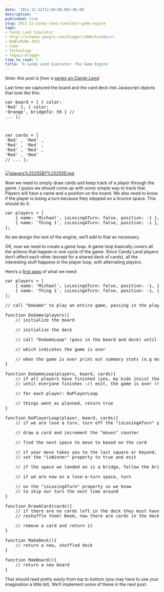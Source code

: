 ```yaml
---
date: '2011-11-12T12:04:00.001-05:00'
description: ''
published: true
slug: 2011-11-candy-land-simulator-game-engine
tags:
- Candy Land Simulator
- http://schemas.google.com/blogger/2008/kind#post
- NaBloPoMo 2011
- Code
- Technology
- legacy-blogger
time_to_read: 5
title: 'A Candy Land Simulator: The Game Engine'
---
```



*Note: this post is from a *[*series on Candy Land*](http://blog.wassupy.com/search/label/Candy%20Land%20Simulator)*.*

Last time we captured the board and the card deck into Javascript objects that look like this:  <pre class="csharpcode"><span class="kwrd">var</span> board = [
    { color: <span class="str">'Red'</span> },
    { color: <span class="str">'Orange'</span>, bridgeTo: 59 }
    <span class="rem">// ...</span>
];

<span class="kwrd">var</span> cards = [
    <span class="str">'Red'</span>   , <span class="str">'Red'</span>   , <span class="str">'Red'</span>   , <span class="str">'Red'</span>   , <span class="str">'Red'</span>   , <span class="str">'Red'</span>   , <span class="str">'Red'</span>   , <span class="str">'Red'</span>
    <span class="rem">// ...</span>
];</pre>


[![players%25255B7%25255D.jpg](players%25255B7%25255D.jpg)](http://claimyourjourney.com/2011/08/blog-7-running-and-candy-land/)


Now we need to simply draw cards and keep track of a player through the game. I guess we should come up with some simple way to track that. Players will have a name and a position on the board. We also need to know if the player is losing a turn because they stepped on a licorice space. This should do it:

<pre class="csharpcode"><span class="kwrd">var</span> players = [
    { name: <span class="str">'Michael'</span>, isLosingATurn: <span class="kwrd">false</span>, position: -1 },
    { name: <span class="str">'Thing 1'</span>, isLosingATurn: <span class="kwrd">false</span>, position: -1 },
];</pre>


As we design the rest of the engine, we’ll add to that as necessary.


OK, now we need to create a game loop. A game loop basically covers all the actions that happen in one cycle of the game. Since Candy Land players don’t affect each other (except for a shared deck of cards), all the interesting stuff happens in the player loop, with alternating players.


Here’s a [first pass](http://jsfiddle.net/mharen/crgAX/6/) of what we need:

<pre class="csharpcode"><span class="kwrd">var</span> players = [
    { name: <span class="str">'Michael'</span>, isLosingATurn: <span class="kwrd">false</span>, position: -1, isWinner: <span class="kwrd">false</span>, moves: 0 },
    { name: <span class="str">'Thing 1'</span>, isLosingATurn: <span class="kwrd">false</span>, position: -1, isWinner: <span class="kwrd">false</span>, moves: 0 }
];

<span class="rem">// call &quot;DoGame&quot; to play an entire game, passing in the players array</span>
          
<span class="kwrd">function</span> DoGame(players){
    <span class="rem">// initialize the board</span>
          
    <span class="rem">// initialize the deck</span>

    <span class="rem">// call &quot;DoGameLoop&quot; (pass in the board and deck) until it returns false, 

    // which indicates the game is over</span>
    
    <span class="rem">// when the game is over print out summary stats (e.g move counts) and exit</span>
}
          
<span class="kwrd">function</span> DoGameLoop(players, board, cards){
    <span class="rem">// if all players have finished (yes, my kids insist that the game continues</span>
    <span class="rem">// until everyone finishes :/) exit, the game is over (return false)</span>
    
    <span class="rem">// for each player: DoPlayerLoop</span>
    
    <span class="rem">// things went as planned, return true</span>
}

<span class="kwrd">function</span> DoPlayerLoop(player, board, cards){
    <span class="rem">// if we are lose a turn, turn off the &quot;isLosingATurn&quot; property and we're done (exit now)</span>
    
    <span class="rem">// draw a card and increment the &quot;moves&quot; counter</span>
    
    <span class="rem">// find the next space to move to based on the card</span>
    
    <span class="rem">// if your move takes you to the last square or beyond, you win </span>
    <span class="rem">// set the &quot;isWinner&quot; property to true and exit</span>
    
    <span class="rem">// if the space we landed on is a bridge, follow the bridge</span>
    
    <span class="rem">// if we are now on a lose-a-turn space, turn 

    // on the &quot;isLosingATurn&quot; property so we know </span>
    <span class="rem">// to skip our turn the next time around</span>
}

<span class="kwrd">function</span> DrawACard(cards){
    <span class="rem">// if there are no cards left in the deck they must have all been played so</span>
    <span class="rem">// reshuffle them! Boom, now there are cards in the deck</span>
    
    <span class="rem">// remove a card and return it</span>
}

<span class="kwrd">function</span> MakeDeck(){
    <span class="rem">// return a new, shuffled deck   </span>
}

<span class="kwrd">function</span> MakBoard(){
    <span class="rem">// return a new board</span>
}</pre>


That should read pretty easily from top to bottom (you may have to use your imagination a little bit). We’ll implement some of these in the next post.